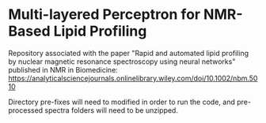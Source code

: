 # Multi-layered Perceptron for NMR-Based Lipid Profiling
Repository associated with the paper "Rapid and automated lipid profiling by nuclear magnetic resonance spectroscopy using neural networks" published in NMR in Biomedicine: https://analyticalsciencejournals.onlinelibrary.wiley.com/doi/10.1002/nbm.5010





Directory pre-fixes will need to modified in order to run the code, and pre-processed spectra folders will need to be unzipped.
